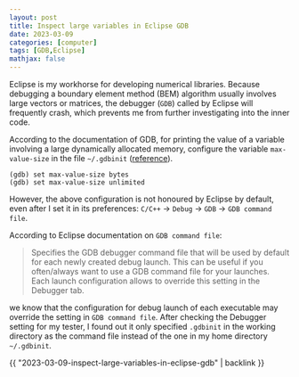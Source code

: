 ```yaml
---
layout: post
title: Inspect large variables in Eclipse GDB
date: 2023-03-09
categories: [computer]
tags: [GDB,Eclipse]
mathjax: false
---
```


Eclipse is my workhorse for developing numerical libraries. Because debugging a boundary element method (BEM) algorithm usually involves large vectors or matrices, the debugger (`GDB`) called by Eclipse will frequently crash, which prevents me from further investigating into the inner code.

According to the documentation of GDB, for printing the value of a variable involving a large dynamically allocated memory, configure the variable `max-value-size` in the file `~/.gdbinit` ([reference](https://sourceware.org/gdb/current/onlinedocs/gdb/Value-Sizes.html)).

    (gdb) set max-value-size bytes
    (gdb) set max-value-size unlimited

However, the above configuration is not honoured by Eclipse by default, even after I set it in its preferences: `C/C++` → `Debug` → `GDB` → `GDB command file`.

According to Eclipse documentation on `GDB command file`:

> Specifies the GDB debugger command file that will be used by default for each newly created debug launch. This can be useful if you often/always want to use a GDB command file for your launches. Each launch configuration allows to override this setting in the Debugger tab.

we know that the configuration for debug launch of each executable may override the setting in `GDB command file`. After checking the Debugger setting for my tester, I found out it only specified `.gdbinit` in the working directory as the command file instead of the one in my home directory `~/.gdbinit`.

{{ "2023-03-09-inspect-large-variables-in-eclipse-gdb" | backlink }}
